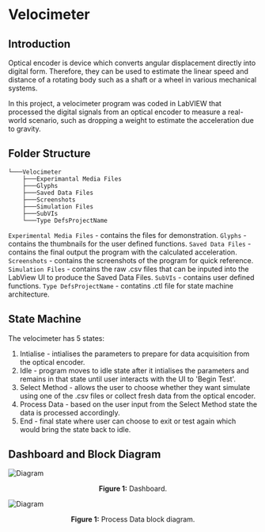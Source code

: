 # Velocimeter

## Introduction

Optical encoder is device which converts angular displacement directly into digital form. Therefore, they can be used to estimate the linear speed and distance of a rotating body such as a shaft or a wheel in various mechanical systems. 

In this project, a velocimeter program was coded in LabVIEW that processed the digital signals from an optical encoder to measure a real-world scenario, such as dropping a weight to estimate the acceleration due to gravity.

## Folder Structure

```
└───Velocimeter
    ├───Experimantal Media Files
    ├───Glyphs
    ├───Saved Data Files
    ├───Screenshots
    ├───Simulation Files
    ├───SubVIs
    └───Type DefsProjectName
```

`Experimental Media Files` - contains the files for demonstration.
`Glyphs` - contains the thumbnails for the user defined functions.
`Saved Data Files` - contains the final output the program with the calculated acceleration.
`Screenshots` - contains the screenshots of the program for quick reference.
`Simulation Files` -  contains the raw .csv files that can be inputed into the LabView UI to produce the Saved Data Files.
`SubVIs` -  contains user defined functions.
`Type DefsProjectName` - contatins .ctl file for state machine architecture.

## State Machine 

The velocimeter has 5 states:
1. Intialise - intialises the parameters to prepare for data acquisition from the optical encoder.
2. Idle - program moves to idle state after it intialises the parameters and remains in that state until user interacts with the UI to 'Begin Test'.
3. Select Method - allows the user to choose whether they want simulate using one of the .csv files or collect fresh data from the optical encoder.
4. Process Data - based on the user input from the Select Method state the data is processed accordingly.
5. End - final state where user can choose to exit or test again which would bring the state back to idle.

## Dashboard and Block Diagram

![Diagram](https://github.com/rdhakan13/Velocimeter/tree/main/Screenshots/Dashboard_Screenshot.png)
<p align="center"><b>Figure 1:</b> Dashboard.</p>

![Diagram](https://github.com/rdhakan13/Velocimeter/tree/main/Screenshots/Process-Data-Block-Diagram.png)
<p align="center"><b>Figure 1:</b> Process Data block diagram.</p>

